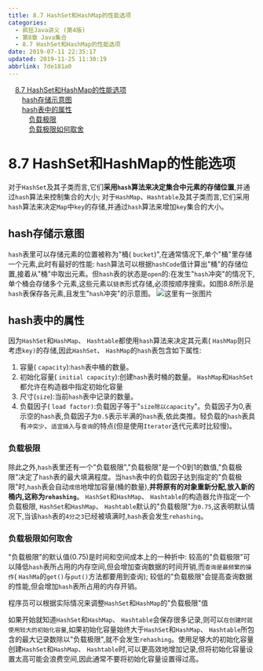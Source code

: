 ```yaml
---
title: 8.7 HashSet和HashMap的性能选项
categories: 
  - 疯狂Java讲义 (第4版)
  - 第8章 Java集合
  - 8.7 HashSet和HashMap的性能选项
date: 2019-07-11 22:35:17
updated: 2019-11-25 11:30:19
abbrlink: 7de181a0
---
```

<div id='my_toc'><a href="/JavaReadingNotes/7de181a0/#8.7-HashSet和HashMap的性能选项" class="header_1">8.7 HashSet和HashMap的性能选项</a><br><a href="/JavaReadingNotes/7de181a0/#hash存储示意图" class="header_2">hash存储示意图</a><br><a href="/JavaReadingNotes/7de181a0/#hash表中的属性" class="header_2">hash表中的属性</a><br><a href="/JavaReadingNotes/7de181a0/#负载极限" class="header_3">负载极限</a><br><a href="/JavaReadingNotes/7de181a0/#负载极限如何取舍" class="header_3">负载极限如何取舍</a><br></div>
<style>
    .header_1{
        margin-left: 1em;
    }
    .header_2{
        margin-left: 2em;
    }
    .header_3{
        margin-left: 3em;
    }
    .header_4{
        margin-left: 4em;
    }
    .header_5{
        margin-left: 5em;
    }
    .header_6{
        margin-left: 6em;
    }
</style>
<!--more-->
<script>if (navigator.platform.search('arm')==-1){document.getElementById('my_toc').style.display = 'none';}
var e,p = document.getElementsByTagName('p');while (p.length>0) {e = p[0];e.parentElement.removeChild(e);}
</script>

<!--end-->
# 8.7 HashSet和HashMap的性能选项 #
对于`HashSet`及其子类而言,它们**采用`hash`算法来决定集合中元素的存储位置**,并通过`hash`算法来控制集合的大小;
对于`HashMap`、`Hashtable`及其子类而言,它们采用`hash`算法来决定`Map`中`key`的存储,并通过`hash`算法来增加`key`集合的大小。
## hash存储示意图 ##
`hash`表里可以存储元素的位置被称为"桶( `bucket`)",在通常情况下,单个"桶"里存储一个元素,此时有最好的性能:
`hash`算法可以根据`hashCode`值计算出"桶"的存储位置,接着从"桶"中取出元素。但`hash`表的状态是`open`的:在发生"`hash`冲突"的情况下,单个桶会存储多个元素,这些元素以`链表`形式存储,必须按顺序搜索。如图8.8所示是`hash`表保存各元素,且发生"`hash`冲突"的示意图。
![这里有一张图片](https://image-1257720033.cos.ap-shanghai.myqcloud.com/blog/readbooknote/fangkuangJavaJiangYi3/8/6.png)
## hash表中的属性 ##
因为`HashSet`和`HashMap`、 `Hashtable`都使用`hash`算法来决定其元素( `HashMap`则只考虑`key)`的存储,因此`HashSet`、 `HashMap`的`hash`表包含如下属性:
1. 容量( `capacity`):`hash`表中桶的数量。
2. 初始化容量( `initial capacity`):创建`hash`表时桶的数量。 `HashMap`和`HashSet`都允许在构造器中指定初始化容量
3. 尺寸(`size`):当前`hash`表中记录的数量。
4. 负载因子( `load factor)`:负载因子等于"`size除以capacity`"。负载因子为0,表示空的`hash`表,负载因子为`0.5`表示半满的`hash`表,依此类推。轻负载的`hash`表具有`冲突少`、`适宜插入`与`查询`的特点(但是使用`Iterator`迭代元素时比较慢)。

### 负载极限 ###
除此之外,`hash`表里还有一个"负载极限","负载极限"是一个0到1的数值,"负载极限"决定了`hash`表的最大填满程度。当`hash`表中的负载因子达到指定的"负载极限"时,`hash`表会自动`成倍`地增加容量(桶的数量),**并将原有的对象重新分配,放入新的桶内,这称为`rehashing`**。
`HashSet`和`HashMap`、 `Hashtable`的构造器允许指定一个负载极限, `HashSet`和`HashMap`、 `Hashtable`默认的"负载极限"为`0.75`,这表明默认情况下,当该`hash`表的`4分之3`已经被填满时,`hash`表会发生`rehashing`。
### 负载极限如何取舍 ###
"负载极限"的默认值(0.75)是时间和空间成本上的一种折中:
较高的"负载极限"可以降低`hash`表所占用的内存空间,但会增加查询数据的时间开销,而`查询是最频繁的操作`( `HashMa`的`get()`与`put()`方法都要用到查询);
较低的"负载极限"会提高查询数据的性能,但会增加`hash`表所占用的内存开销。

程序员可以根据实际情况来调整`HashSet`和`HashMap`的"负载极限"值

如果开始就知道`HashSet`和`HashMap`、 `Hashtable`会保存很多记录,则可以`在创建时就使用较大的初始化容量`,如果初始化容量始终大于`HashSet`和`HashMap`、 `Hashtable`所包含的最大记录数除以"负载极限",就不会发生`rehashing`。使用足够大的初始化容量创建`HashSet`和`HashMap`、 `Hashtable`时,可以更高效地增加记录,但将初始化容量设置太高可能会浪费空间,因此通常不要将初始化容量设置得过高。


